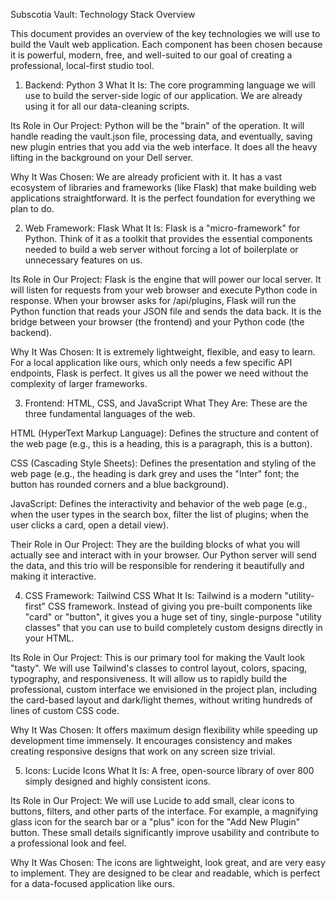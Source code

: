 Subscotia Vault: Technology Stack Overview

This document provides an overview of the key technologies we will use to build the Vault web application. Each component has been chosen because it is powerful, modern, free, and well-suited to our goal of creating a professional, local-first studio tool.

1. Backend: Python 3
What It Is: The core programming language we will use to build the server-side logic of our application. We are already using it for all our data-cleaning scripts.

Its Role in Our Project: Python will be the "brain" of the operation. It will handle reading the vault.json file, processing data, and eventually, saving new plugin entries that you add via the web interface. It does all the heavy lifting in the background on your Dell server.

Why It Was Chosen: We are already proficient with it. It has a vast ecosystem of libraries and frameworks (like Flask) that make building web applications straightforward. It is the perfect foundation for everything we plan to do.

2. Web Framework: Flask
What It Is: Flask is a "micro-framework" for Python. Think of it as a toolkit that provides the essential components needed to build a web server without forcing a lot of boilerplate or unnecessary features on us.

Its Role in Our Project: Flask is the engine that will power our local server. It will listen for requests from your web browser and execute Python code in response. When your browser asks for /api/plugins, Flask will run the Python function that reads your JSON file and sends the data back. It is the bridge between your browser (the frontend) and your Python code (the backend).

Why It Was Chosen: It is extremely lightweight, flexible, and easy to learn. For a local application like ours, which only needs a few specific API endpoints, Flask is perfect. It gives us all the power we need without the complexity of larger frameworks.

3. Frontend: HTML, CSS, and JavaScript
What They Are: These are the three fundamental languages of the web.

HTML (HyperText Markup Language): Defines the structure and content of the web page (e.g., this is a heading, this is a paragraph, this is a button).

CSS (Cascading Style Sheets): Defines the presentation and styling of the web page (e.g., the heading is dark grey and uses the "Inter" font; the button has rounded corners and a blue background).

JavaScript: Defines the interactivity and behavior of the web page (e.g., when the user types in the search box, filter the list of plugins; when the user clicks a card, open a detail view).

Their Role in Our Project: They are the building blocks of what you will actually see and interact with in your browser. Our Python server will send the data, and this trio will be responsible for rendering it beautifully and making it interactive.

4. CSS Framework: Tailwind CSS
What It Is: Tailwind is a modern "utility-first" CSS framework. Instead of giving you pre-built components like "card" or "button", it gives you a huge set of tiny, single-purpose "utility classes" that you can use to build completely custom designs directly in your HTML.

Its Role in Our Project: This is our primary tool for making the Vault look "tasty". We will use Tailwind's classes to control layout, colors, spacing, typography, and responsiveness. It will allow us to rapidly build the professional, custom interface we envisioned in the project plan, including the card-based layout and dark/light themes, without writing hundreds of lines of custom CSS code.

Why It Was Chosen: It offers maximum design flexibility while speeding up development time immensely. It encourages consistency and makes creating responsive designs that work on any screen size trivial.

5. Icons: Lucide Icons
What It Is: A free, open-source library of over 800 simply designed and highly consistent icons.

Its Role in Our Project: We will use Lucide to add small, clear icons to buttons, filters, and other parts of the interface. For example, a magnifying glass icon for the search bar or a "plus" icon for the "Add New Plugin" button. These small details significantly improve usability and contribute to a professional look and feel.

Why It Was Chosen: The icons are lightweight, look great, and are very easy to implement. They are designed to be clear and readable, which is perfect for a data-focused application like ours.
